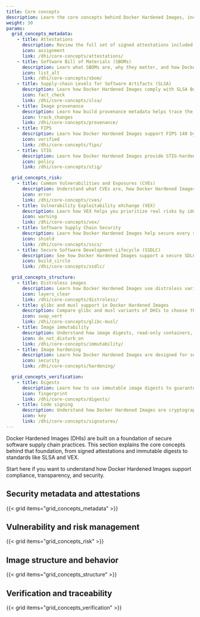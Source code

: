 ```yaml
---
title: Core concepts
description: Learn the core concepts behind Docker Hardened Images, including security metadata, vulnerability management, image structure, and verification.
weight: 30
params:
  grid_concepts_metadata:
    - title: Attestations
      description: Review the full set of signed attestations included with each Docker Hardened Image, such as SBOMs, VEX, build provenance, and scan results.
      icon: assignment
      link: /dhi/core-concepts/attestations/
    - title: Software Bill of Materials (SBOMs)
      description: Learn what SBOMs are, why they matter, and how Docker Hardened Images include signed SBOMs to support transparency and compliance.
      icon: list_alt
      link: /dhi/core-concepts/sbom/
    - title: Supply-chain Levels for Software Artifacts (SLSA)
      description: Learn how Docker Hardened Images comply with SLSA Build Level 3 and how to verify provenance for secure, tamper-resistant builds.
      icon: fact_check
      link: /dhi/core-concepts/slsa/
    - title: Image provenance
      description: Learn how build provenance metadata helps trace the origin of Docker Hardened Images and support compliance with SLSA.
      icon: track_changes
      link: /dhi/core-concepts/provenance/
    - title: FIPS
      description: Learn how Docker Hardened Images support FIPS 140 by using validated cryptographic modules and providing signed attestations for compliance audits.
      icon: verified
      link: /dhi/core-concepts/fips/
    - title: STIG
      description: Learn how Docker Hardened Images provide STIG-hardened container images with verifiable security scan attestations for government and enterprise compliance requirements.
      icon: policy
      link: /dhi/core-concepts/stig/

  grid_concepts_risk:
    - title: Common Vulnerabilities and Exposures (CVEs)
      description: Understand what CVEs are, how Docker Hardened Images reduce exposure, and how to scan images for vulnerabilities using popular tools.
      icon: error
      link: /dhi/core-concepts/cves/
    - title: Vulnerability Exploitability eXchange (VEX)
      description: Learn how VEX helps you prioritize real risks by identifying which vulnerabilities in Docker Hardened Images are actually exploitable.
      icon: warning
      link: /dhi/core-concepts/vex/
    - title: Software Supply Chain Security
      description: Learn how Docker Hardened Images help secure every stage of your software supply chain with signed metadata, provenance, and minimal attack surface.
      icon: shield
      link: /dhi/core-concepts/sscs/
    - title: Secure Software Development Lifecycle (SSDLC)
      description: See how Docker Hardened Images support a secure SDLC by integrating with scanning, signing, and debugging tools.
      icon: build_circle
      link: /dhi/core-concepts/ssdlc/

  grid_concepts_structure:
    - title: Distroless images
      description: Learn how Docker Hardened Images use distroless variants to minimize attack surface and remove unnecessary components.
      icon: layers_clear
      link: /dhi/core-concepts/distroless/
    - title: glibc and musl support in Docker Hardened Images
      description: Compare glibc and musl variants of DHIs to choose the right base image for your application’s compatibility, size, and performance needs.
      icon: swap_vert
      link: /dhi/core-concepts/glibc-musl/
    - title: Image immutability
      description: Understand how image digests, read-only containers, and signed metadata ensure Docker Hardened Images are tamper-resistant and immutable.
      icon: do_not_disturb_on
      link: /dhi/core-concepts/immutability/
    - title: Image hardening
      description: Learn how Docker Hardened Images are designed for security, with minimal components, nonroot execution, and secure-by-default configurations.
      icon: security
      link: /dhi/core-concepts/hardening/

  grid_concepts_verification:
    - title: Digests
      description: Learn how to use immutable image digests to guarantee consistency and verify the exact Docker Hardened Image you're running.
      icon: fingerprint
      link: /dhi/core-concepts/digests/
    - title: Code signing
      description: Understand how Docker Hardened Images are cryptographically signed using Cosign to verify authenticity, integrity, and secure provenance.
      icon: key
      link: /dhi/core-concepts/signatures/
---
```


Docker Hardened Images (DHIs) are built on a foundation of secure software
supply chain practices. This section explains the core concepts behind that
foundation, from signed attestations and immutable digests to standards like SLSA
and VEX.

Start here if you want to understand how Docker Hardened Images support compliance,
transparency, and security.

## Security metadata and attestations

{{< grid items="grid_concepts_metadata" >}}

## Vulnerability and risk management

{{< grid items="grid_concepts_risk" >}}

## Image structure and behavior

{{< grid items="grid_concepts_structure" >}}

## Verification and traceability

{{< grid items="grid_concepts_verification" >}}